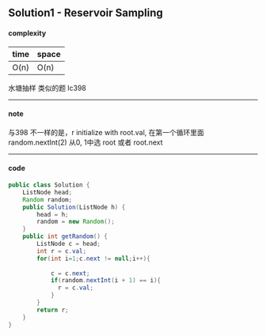 ## Solution1 - Reservoir Sampling

#### complexity

| time | space |
| ---- | ----- |
| O(n) | O(n)  |

水塘抽样 类似的题 lc398

---

#### note

与398 不一样的是，r initialize with root.val, 在第一个循环里面 random.nextInt(2) 从0, 1中选 root 或者 root.next 

---

#### code

```java
public class Solution {
    ListNode head;
    Random random;
    public Solution(ListNode h) {
        head = h;       
        random = new Random();        
    }
    public int getRandom() {
        ListNode c = head;
        int r = c.val;
        for(int i=1;c.next != null;i++){
            
            c = c.next;
            if(random.nextInt(i + 1) == i){
              r = c.val;   
            }                      
        }
        return r;
    }
}
```

# 